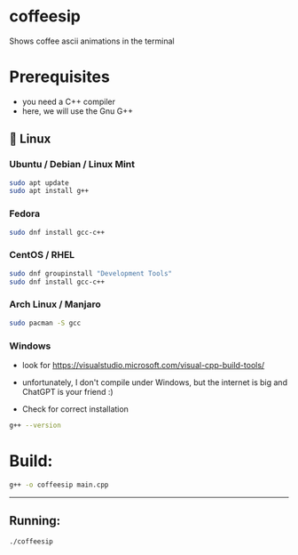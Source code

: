 # coffeesip
Shows coffee ascii animations in the terminal

# Prerequisites

- you need a C++ compiler
- here, we will use the Gnu G++


## 🐧 Linux

### Ubuntu / Debian / Linux Mint

```bash
sudo apt update
sudo apt install g++
```

### Fedora

```bash
sudo dnf install gcc-c++
```

### CentOS / RHEL

```bash
sudo dnf groupinstall "Development Tools"
sudo dnf install gcc-c++
```

### Arch Linux / Manjaro

```bash
sudo pacman -S gcc
```

### Windows

- look for https://visualstudio.microsoft.com/visual-cpp-build-tools/
- unfortunately, I don't compile under Windows, but the internet is big and ChatGPT is your friend :)


- Check for correct installation

```bash
g++ --version
```

# Build:

```bash
g++ -o coffeesip main.cpp
```

---

## Running:

```bash
./coffeesip
```
